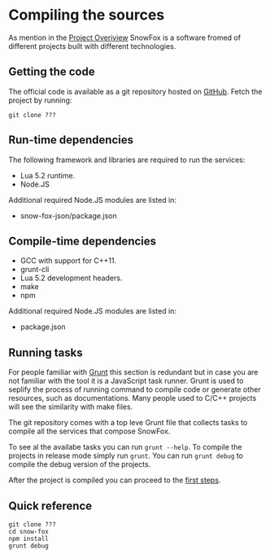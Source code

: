 Compiling the sources
=====================
As mention in the [Project Overiview](main.md) SnowFox is a software
fromed of different projects built with different technologies.


Getting the code
----------------
The official code is available as a git repository hosted on [GitHub](???).
Fetch the project by running:

    git clone ???


Run-time dependencies
---------------------
The following framework and libraries are required to run the services:

  * Lua 5.2 runtime.
  * Node.JS

Additional required Node.JS modules are listed in:

  * snow-fox-json/package.json


Compile-time dependencies
-------------------------

  * GCC with support for C++11.
  * grunt-cli
  * Lua 5.2 development headers.
  * make
  * npm

Additional required Node.JS modules are listed in:

  * package.json


Running tasks
-------------
For people familiar with [Grunt](http://gruntjs.com/) this section is
redundant but in case you are not familiar with the tool it is a
JavaScript task runner.
Grunt is used to seplify the process of running command to compile
code or generate other resources, such as documentations.
Many people used to C/C++ projects will see the similarity with make files.

The git repository comes with a top leve Grunt file that collects tasks to
compile all the services that compose SnowFox.

To see al the availabe tasks you can run `grunt --help`.
To compile the projects in release mode simply run `grunt`.
You can run `grunt debug` to compile the debug version of the projects.

After the project is compiled you can proceed to the
[first steps](first-steps.md).


Quick reference
---------------

    git clone ???
    cd snow-fox
    npm install
    grunt debug

